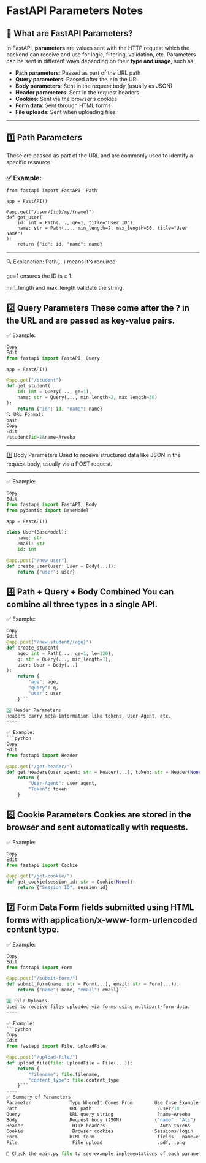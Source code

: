 # FastAPI Parameters Notes

## 📘 What are FastAPI Parameters?

In FastAPI, **parameters** are values sent with the HTTP request which the backend can receive and use for logic, filtering, validation, etc. Parameters can be sent in different ways depending on their **type and usage**, such as:

- **Path parameters**: Passed as part of the URL path
- **Query parameters**: Passed after the `?` in the URL
- **Body parameters**: Sent in the request body (usually as JSON)
- **Header parameters**: Sent in the request headers
- **Cookies**: Sent via the browser’s cookies
- **Form data**: Sent through HTML forms
- **File uploads**: Sent when uploading files

---

## 1️⃣ Path Parameters

These are passed as part of the URL and are commonly used to identify a specific resource.

### ✅ Example:
```
from fastapi import FastAPI, Path

app = FastAPI()

@app.get("/user/{id}/my/{name}")
def get_user(
    id: int = Path(..., ge=1, title="User ID"),
    name: str = Path(..., min_length=2, max_length=30, title="User Name")
):
    return {"id": id, "name": name}
```

----
🔍 Explanation:
Path(...) means it's required.

ge=1 ensures the ID is ≥ 1.

min_length and max_length validate the string.

2️⃣ Query Parameters
These come after the ? in the URL and are passed as key-value pairs.
----

✅ Example:
```python
Copy
Edit
from fastapi import FastAPI, Query

app = FastAPI()

@app.get("/student")
def get_student(
    id: int = Query(..., ge=1),
    name: str = Query(..., min_length=2, max_length=30)
):
    return {"id": id, "name": name}
🔍 URL Format:
bash
Copy
Edit
/student?id=1&name=Areeba
```
----

3️⃣ Body Parameters
Used to receive structured data like JSON in the request body, usually via a POST request.

----

✅ Example:
```python
Copy
Edit
from fastapi import FastAPI, Body
from pydantic import BaseModel

app = FastAPI()

class User(BaseModel):
    name: str
    email: str
    id: int

@app.post("/new_user")
def create_user(user: User = Body(...)):
    return {"user": user}
```

4️⃣ Path + Query + Body Combined
You can combine all three types in a single API.
----

✅ Example:
```python
Copy
Edit
@app.post("/new_student/{age}")
def create_student(
    age: int = Path(..., ge=1, le=120),
    q: str = Query(..., min_length=1),
    user: User = Body(...)
):
    return {
        "age": age,
        "query": q,
        "user": user
    }```

5️⃣ Header Parameters
Headers carry meta-information like tokens, User-Agent, etc.
----

✅ Example:
```python
Copy
Edit
from fastapi import Header

@app.get("/get-header/")
def get_headers(user_agent: str = Header(...), token: str = Header(None)):
    return {
        "User-Agent": user_agent,
        "Token": token
    }
```

6️⃣ Cookie Parameters
Cookies are stored in the browser and sent automatically with requests.
----
✅ Example:
```python
Copy
Edit
from fastapi import Cookie

@app.get("/get-cookie/")
def get_cookie(session_id: str = Cookie(None)):
    return {"Session ID": session_id}
```

7️⃣ Form Data
Form fields submitted using HTML forms with application/x-www-form-urlencoded content type.
----
✅ Example:
```python
Copy
Edit
from fastapi import Form

@app.post("/submit-form/")
def submit_form(name: str = Form(...), email: str = Form(...)):
    return {"name": name, "email": email}```

8️⃣ File Uploads
Used to receive files uploaded via forms using multipart/form-data.
----

✅ Example:
```python
Copy
Edit
from fastapi import File, UploadFile

@app.post("/upload-file/")
def upload_file(file: UploadFile = File(...)):
    return {
        "filename": file.filename,
        "content_type": file.content_type
    }```
----
✅ Summary of Parameters
Parameter              Type	WhereIt Comes From	      Use Case Example
Path	               URL path                        /user/10
Query	               URL query string	               ?name=Areeba
Body	               Request body (JSON)	          {"name": "Ali"}
Header                	HTTP headers	                Auth tokens
Cookie               	Browser cookies	              Sessions/login
Form	               HTML form                       fields	name=email
File	                File upload	                   .pdf, .png

📂 Check the main.py file to see example implementations of each parameter type.

